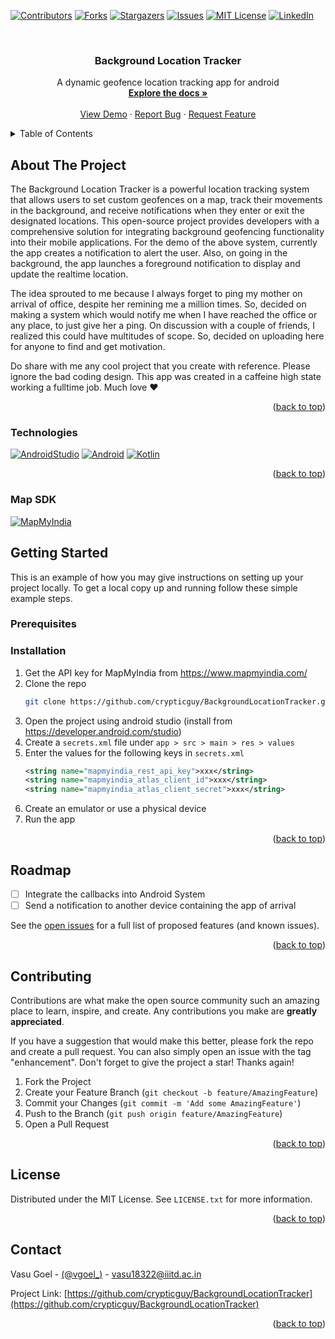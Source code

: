 <!-- Improved compatibility of back to top link: See: https://github.com/othneildrew/Best-README-Template/pull/73 -->
<a name="readme-top"></a>
<!--
*** Thanks for checking out the Best-README-Template. If you have a suggestion
*** that would make this better, please fork the repo and create a pull request
*** or simply open an issue with the tag "enhancement".
*** Don't forget to give the project a star!
*** Thanks again! Now go create something AMAZING! :D
-->



<!-- PROJECT SHIELDS -->
<!--
*** I'm using markdown "reference style" links for readability.
*** Reference links are enclosed in brackets [ ] instead of parentheses ( ).
*** See the bottom of this document for the declaration of the reference variables
*** for contributors-url, forks-url, etc. This is an optional, concise syntax you may use.
*** https://www.markdownguide.org/basic-syntax/#reference-style-links
-->
[![Contributors][contributors-shield]][contributors-url]
[![Forks][forks-shield]][forks-url]
[![Stargazers][stars-shield]][stars-url]
[![Issues][issues-shield]][issues-url]
[![MIT License][license-shield]][license-url]
[![LinkedIn][linkedin-shield]][linkedin-url]



<!-- PROJECT LOGO -->
<br />
<div align="center">
<h3 align="center">Background Location Tracker</h3>

  <p align="center">
    A dynamic geofence location tracking app for android
    <br />
    <a href="https://github.com/crypticguy/BackgroundLocationTracker"><strong>Explore the docs »</strong></a>
    <br />
    <br />
    <a href="https://github.com/crypticguy/BackgroundLocationTracker">View Demo</a>
    ·
    <a href="https://github.com/crypticguy/BackgroundLocationTracker/issues">Report Bug</a>
    ·
    <a href="https://github.com/crypticguy/BackgroundLocationTracker/issues">Request Feature</a>
  </p>
</div>



<!-- TABLE OF CONTENTS -->
<details>
  <summary>Table of Contents</summary>
  <ol>
    <li>
      <a href="#about-the-project">About The Project</a>
    </li>
    <li>
      <a href="#getting-started">Getting Started</a>
      <ul>
        <li><a href="#prerequisites">Prerequisites</a></li>
        <li><a href="#installation">Installation</a></li>
      </ul>
    </li>
    <li><a href="#usage">Usage</a></li>
    <li><a href="#contributing">Contributing</a></li>
    <li><a href="#license">License</a></li>
    <li><a href="#contact">Contact</a></li>
    <li><a href="#acknowledgments">Acknowledgments</a></li>
  </ol>
</details>



<!-- ABOUT THE PROJECT -->
## About The Project

<!--[![Product Name Screen Shot][product-screenshot]](https://example.com)-->

The Background Location Tracker is a powerful location tracking system that allows users to set custom geofences on a map, track their movements in the background, and receive notifications when they enter or exit the designated locations. This open-source project provides developers with a comprehensive solution for integrating background geofencing functionality into their mobile applications. For the demo of the above system, currently the app creates a notification to alert the user. Also, on going in the background, the app launches a foreground notification to display and update the realtime location.

The idea sprouted to me because I always forget to ping my mother on arrival of office, despite her remining me a million times. So, decided on making a system which would notify me when I have reached the office or any place, to just give her a ping. 
On discussion with a couple of friends, I realized this could have multitudes of scope. So, decided on uploading here for anyone to find and get motivation.

Do share with me any cool project that you create with reference. Please ignore the bad coding design. This app was created in a caffeine high state working a fulltime job. Much love :heart: 

<p align="right">(<a href="#readme-top">back to top</a>)</p>



### Technologies
[![AndroidStudio][android-studio]][android-url]
[![Android][android]][android-url]
[![Kotlin][kotlin]][kotlin-url]

<p align="right">(<a href="#readme-top">back to top</a>)</p>

### Map SDK
[![MapMyIndia][mapmyindia]][mapmyindia-url]

<!-- GETTING STARTED -->
## Getting Started

This is an example of how you may give instructions on setting up your project locally.
To get a local copy up and running follow these simple example steps.

### Prerequisites

### Installation

1. Get the API key for MapMyIndia from https://www.mapmyindia.com/
2. Clone the repo
   ```sh
   git clone https://github.com/crypticguy/BackgroundLocationTracker.git
   ```
3. Open the project using android studio (install from https://developer.android.com/studio)
4. Create a ```secrets.xml``` file under ```app > src > main > res > values``` 
5. Enter the values for the following keys in ```secrets.xml```
   ```xml
   <string name="mapmyindia_rest_api_key">xxx</string>
   <string name="mapmyindia_atlas_client_id">xxx</string>
   <string name="mapmyindia_atlas_client_secret">xxx</string>
   ```
6. Create an emulator or use a physical device
7. Run the app

<p align="right">(<a href="#readme-top">back to top</a>)</p>



<!-- USAGE EXAMPLES 
## Usage

Use this space to show useful examples of how a project can be used. Additional screenshots, code examples and demos work well in this space. You may also link to more resources.

_For more examples, please refer to the [Documentation](https://example.com)_

<p align="right">(<a href="#readme-top">back to top</a>)</p>
-->


<!-- ROADMAP -->
## Roadmap

- [ ] Integrate the callbacks into Android System
- [ ] Send a notification to another device containing the app of arrival

See the [open issues](https://github.com/crypticguy/BackgroundLocationTracker/issues) for a full list of proposed features (and known issues).

<p align="right">(<a href="#readme-top">back to top</a>)</p>



<!-- CONTRIBUTING -->
## Contributing

Contributions are what make the open source community such an amazing place to learn, inspire, and create. Any contributions you make are **greatly appreciated**.

If you have a suggestion that would make this better, please fork the repo and create a pull request. You can also simply open an issue with the tag "enhancement".
Don't forget to give the project a star! Thanks again!

1. Fork the Project
2. Create your Feature Branch (`git checkout -b feature/AmazingFeature`)
3. Commit your Changes (`git commit -m 'Add some AmazingFeature'`)
4. Push to the Branch (`git push origin feature/AmazingFeature`)
5. Open a Pull Request

<p align="right">(<a href="#readme-top">back to top</a>)</p>



<!-- LICENSE -->
## License

Distributed under the MIT License. See `LICENSE.txt` for more information.

<p align="right">(<a href="#readme-top">back to top</a>)</p>



<!-- CONTACT -->
## Contact

Vasu Goel - [(@vgoel_)](https://twitter.com/vgoel_) - vasu18322@iiitd.ac.in

Project Link: [https://github.com/crypticguy/BackgroundLocationTracker](https://github.com/crypticguy/BackgroundLocationTracker)

<p align="right">(<a href="#readme-top">back to top</a>)</p>



<!-- ACKNOWLEDGMENTS 
## Acknowledgments

* []()
* []()
* []()

<p align="right">(<a href="#readme-top">back to top</a>)</p>
-->


<!-- MARKDOWN LINKS & IMAGES -->
<!-- https://www.markdownguide.org/basic-syntax/#reference-style-links -->
[contributors-shield]: https://img.shields.io/github/contributors/crypticguy/BackgroundLocationTracker.svg?style=for-the-badge
[contributors-url]: https://github.com/crypticguy/BackgroundLocationTracker/graphs/contributors
[forks-shield]: https://img.shields.io/github/forks/crypticguy/BackgroundLocationTracker.svg?style=for-the-badge
[forks-url]: https://github.com/crypticguy/BackgroundLocationTracker/network/members
[stars-shield]: https://img.shields.io/github/stars/crypticguy/BackgroundLocationTracker.svg?style=for-the-badge
[stars-url]: https://github.com/crypticguy/BackgroundLocationTracker/stargazers
[issues-shield]: https://img.shields.io/github/issues/crypticguy/BackgroundLocationTracker.svg?style=for-the-badge
[issues-url]: https://github.com/crypticguy/BackgroundLocationTracker/issues
[license-shield]: https://img.shields.io/github/license/crypticguy/BackgroundLocationTracker.svg?style=for-the-badge
[license-url]: https://github.com/crypticguy/BackgroundLocationTracker/blob/master/LICENSE.txt
[linkedin-shield]: https://img.shields.io/badge/-LinkedIn-black.svg?style=for-the-badge&logo=linkedin&colorB=555
[linkedin-url]: https://www.linkedin.com/in/vasu-goel-10751518b/
[product-screenshot]: images/screenshot.png
[kotlin]: https://img.shields.io/badge/Kotlin-0095D5?&style=for-the-badge&logo=kotlin&logoColor=white
[kotlin-url]: https://kotlinlang.org
[android-studio]: https://img.shields.io/badge/Android_Studio-3DDC84?style=for-the-badge&logo=android-studio&logoColor=white
[android]: https://img.shields.io/badge/Android-11-blue
[mapmyindia]: https://cdn-mmi.b-cdn.net/images/logo-m.png
[mapmyindia-url]: https://www.mapmyindia.com/
[android-url]: https://developer.android.com/
<!--[Next.js]: https://img.shields.io/badge/next.js-000000?style=for-the-badge&logo=nextdotjs&logoColor=white
[Next-url]: https://nextjs.org/
[React.js]: https://img.shields.io/badge/React-20232A?style=for-the-badge&logo=react&logoColor=61DAFB
[React-url]: https://reactjs.org/
[Vue.js]: https://img.shields.io/badge/Vue.js-35495E?style=for-the-badge&logo=vuedotjs&logoColor=4FC08D
[Vue-url]: https://vuejs.org/
[Angular.io]: https://img.shields.io/badge/Angular-DD0031?style=for-the-badge&logo=angular&logoColor=white
[Angular-url]: https://angular.io/
[Svelte.dev]: https://img.shields.io/badge/Svelte-4A4A55?style=for-the-badge&logo=svelte&logoColor=FF3E00
[Svelte-url]: https://svelte.dev/
[Laravel.com]: https://img.shields.io/badge/Laravel-FF2D20?style=for-the-badge&logo=laravel&logoColor=white
[Laravel-url]: https://laravel.com
[Bootstrap.com]: https://img.shields.io/badge/Bootstrap-563D7C?style=for-the-badge&logo=bootstrap&logoColor=white
[Bootstrap-url]: https://getbootstrap.com
[JQuery.com]: https://img.shields.io/badge/jQuery-0769AD?style=for-the-badge&logo=jquery&logoColor=white
[JQuery-url]: https://jquery.com -->
